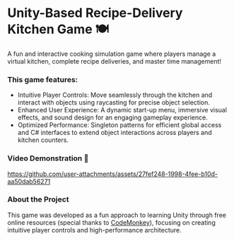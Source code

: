 # Unity-Based Recipe-Delivery Kitchen Game 🍽️
A fun and interactive cooking simulation game where players manage a virtual kitchen, complete recipe deliveries, and master time management!

### This game features:
- Intuitive Player Controls: Move seamlessly through the kitchen and interact with objects using raycasting for precise object selection.
- Enhanced User Experience: A dynamic start-up menu, immersive visual effects, and sound design for an engaging gameplay experience.
- Optimized Performance: Singleton patterns for efficient global access and C# interfaces to extend object interactions across players and kitchen counters.

### Video Demonstration 🎥
https://github.com/user-attachments/assets/27fef248-1998-4fee-b10d-aa50dab56271

### About the Project
This game was developed as a fun approach to learning Unity through free online resources (special thanks to [CodeMonkey](https://www.youtube.com/@CodeMonkeyUnity)), focusing on creating intuitive player controls and high-performance architecture. 
